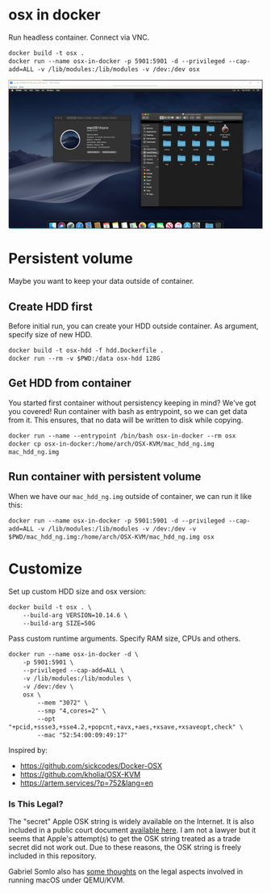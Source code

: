 # osx in docker

Run headless container. Connect via VNC.

```
docker build -t osx .
docker run --name osx-in-docker -p 5901:5901 -d --privileged --cap-add=ALL -v /lib/modules:/lib/modules -v /dev:/dev osx
```

![screenshot](screenshot.png)

# Persistent volume

Maybe you want to keep your data outside of container.

## Create HDD first

Before initial run, you can create your HDD outside container. As argument, specify size of new HDD.

```
docker build -t osx-hdd -f hdd.Dockerfile .
docker run --rm -v $PWD:/data osx-hdd 128G
```

## Get HDD from container

You started first container without persistency keeping in mind? We've got you covered! Run container with bash as entrypoint, so we can get data from it. This ensures, that no data will be written to disk while copying.

```
docker run --name --entrypoint /bin/bash osx-in-docker --rm osx
docker cp osx-in-docker:/home/arch/OSX-KVM/mac_hdd_ng.img mac_hdd_ng.img
```

## Run container with persistent volume

When we have our `mac_hdd_ng.img` outside of container, we can run it like this:

```
docker run --name osx-in-docker -p 5901:5901 -d --privileged --cap-add=ALL -v /lib/modules:/lib/modules -v /dev:/dev -v $PWD/mac_hdd_ng.img:/home/arch/OSX-KVM/mac_hdd_ng.img osx
```

# Customize

Set up custom HDD size and osx version:

```
docker build -t osx . \
	--build-arg VERSION=10.14.6 \
	--build-arg SIZE=50G
```

Pass custom runtime arguments. Specify RAM size, CPUs and others.

```
docker run --name osx-in-docker -d \
	-p 5901:5901 \
	--privileged --cap-add=ALL \
	-v /lib/modules:/lib/modules \
	-v /dev:/dev \
	osx \
		--mem "3072" \
		--smp "4,cores=2" \
		--opt "+pcid,+ssse3,+sse4.2,+popcnt,+avx,+aes,+xsave,+xsaveopt,check" \
		--mac "52:54:00:09:49:17"
```

Inspired by:
* https://github.com/sickcodes/Docker-OSX
* https://github.com/kholia/OSX-KVM
* https://artem.services/?p=752&lang=en

### Is This Legal?

The "secret" Apple OSK string is widely available on the Internet. It is also included in a public court document [available here](http://www.rcfp.org/sites/default/files/docs/20120105_202426_apple_sealing.pdf). I am not a lawyer but it seems that Apple's attempt(s) to get the OSK string treated as a trade secret did not work out. Due to these reasons, the OSK string is freely included in this repository.

Gabriel Somlo also has [some thoughts](http://www.contrib.andrew.cmu.edu/~somlo/OSXKVM/) on the legal aspects involved in running macOS under QEMU/KVM.
